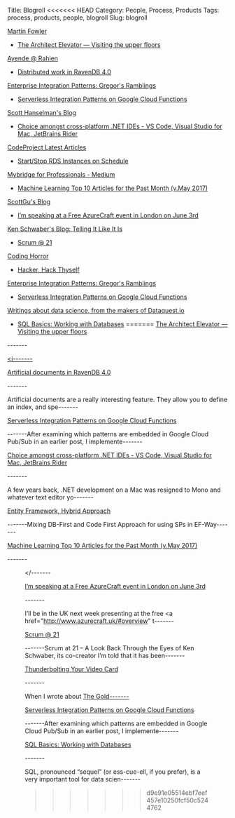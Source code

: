 Title: Blogroll
<<<<<<< HEAD
Category: People, Process, Products
Tags: process, products, people, blogroll
Slug: blogroll

[Martin Fowler](https://martinfowler.com)
* [The Architect Elevator — Visiting the upper floors](https://martinfowler.com/articles/architect-elevator.html)

[Ayende @ Rahien](https://ayende.com/blog/)
* [Distributed work in RavenDB 4.0](http://feedproxy.google.com/~r/AyendeRahien/~3/tM1RO4NS8m8/distributed-work-in-ravendb-4-0)

[Enterprise Integration Patterns: Gregor's Ramblings](http://www.enterpriseintegrationpatterns.com)
* [Serverless Integration Patterns on Google Cloud Functions](http://www.enterpriseintegrationpatterns.com/ramblings/google_cloud_functions.html)

[Scott Hanselman's Blog](https://www.hanselman.com/blog/)
* [Choice amongst cross-platform .NET IDEs - VS Code, Visual Studio for Mac, JetBrains Rider](http://feeds.hanselman.com/~/341423038/0/scotthanselman~Choice-amongst-crossplatform-NET-IDEs-VS-Code-Visual-Studio-for-Mac-JetBrains-Rider.aspx)

[CodeProject Latest Articles](https://www.codeproject.com)
* [Start/Stop RDS Instances on Schedule](https://www.codeproject.com/Tips/1190194/Start-Stop-RDS-Instances-on-Schedule)

[Mybridge for Professionals - Medium](https://medium.mybridge.co?source=rss----ab27849fe0f4---4)
* [Machine Learning Top 10 Articles for the Past Month (v.May 2017)](https://medium.mybridge.co/machine-learning-top-10-articles-for-the-past-month-v-may-2017-f66b865b3e99?source=rss----ab27849fe0f4---4)

[ScottGu's Blog](http://weblogs.asp.net:80/scottgu/)
* [I’m speaking at a Free AzureCraft event in London on June 3rd](http://weblogs.asp.net:80/scottgu/i-m-speaking-at-a-free-azurecraft-event-in-london-on-june-3rd)

[Ken Schwaber's Blog: Telling It Like It Is](https://kenschwaber.wordpress.com)
* [Scrum @ 21](https://kenschwaber.wordpress.com/2017/01/12/scrum-21/)

[Coding Horror](https://blog.codinghorror.com/)
* [Hacker, Hack Thyself](https://blog.codinghorror.com/hacker-hack-thyself/)

[Enterprise Integration Patterns: Gregor's Ramblings](http://www.enterpriseintegrationpatterns.com)
* [Serverless Integration Patterns on Google Cloud Functions](http://www.enterpriseintegrationpatterns.com/ramblings/google_cloud_functions.html)

[Writings about data science, from the makers of Dataquest.io](https://www.dataquest.io/blog/)
* [SQL Basics:  Working with Databases](https://www.dataquest.io/blog/sql-basics/)
=======
[The Architect Elevator — Visiting the upper floors](https://martinfowler.com/articles/architect-elevator.html)

-------<div class = 'img floating'><a href = 'https://martinfowler.com/articles/architect-elevator.html'><i-------

[Artificial documents in RavenDB 4.0](http://feedproxy.google.com/~r/AyendeRahien/~3/06qrF94ZeFY/artificial-documents-in-ravendb-4-0)

-------<p>Artificial documents are a really interesting feature. They allow you to define an index, and spe-------

[Serverless Integration Patterns on Google Cloud Functions](http://www.enterpriseintegrationpatterns.com/ramblings/google_cloud_functions.html)

-------After examining which patterns are embedded in Google Cloud Pub/Sub in an earlier post, I implemente-------

[Choice amongst cross-platform .NET IDEs - VS Code, Visual Studio for Mac, JetBrains Rider](http://feeds.hanselman.com/~/341423038/0/scotthanselman~Choice-amongst-crossplatform-NET-IDEs-VS-Code-Visual-Studio-for-Mac-JetBrains-Rider.aspx)

-------<div><p>A few years back, .NET development on a Mac was resigned to Mono and whatever text editor yo-------

[Entity Framework, Hybrid Approach](https://www.codeproject.com/Tips/1190057/Entity-Framework-Hybrid-Approach)

-------Mixing DB-First and Code First Approach for using SPs in EF-Way-------

[Machine Learning Top 10 Articles for the Past Month (v.May 2017)](https://medium.mybridge.co/machine-learning-top-10-articles-for-the-past-month-v-may-2017-f66b865b3e99?source=rss----ab27849fe0f4---4)

-------<figure><img alt="" src="https://cdn-images-1.medium.com/max/1024/1*4mkkcELrNmsqIlTrzoywOw.png" /></-------

[I’m speaking at a Free AzureCraft event in London on June 3rd](http://weblogs.asp.net:80/scottgu/i-m-speaking-at-a-free-azurecraft-event-in-london-on-june-3rd)

-------<p>I’ll be in the UK next week presenting at the free <a href="http://www.azurecraft.uk/#overview" t-------

[Scrum @ 21](https://kenschwaber.wordpress.com/2017/01/12/scrum-21/)

-------Scrum at 21 – A Look Back Through the Eyes of Ken Schwaber, its co-creator I’m told that it has been-------

[Thunderbolting Your Video Card](https://blog.codinghorror.com/thunderbolting-your-video-card/)

-------<p>When I wrote about <a href="https://blog.codinghorror.com/the-golden-age-of-x86-gaming/">The Gold-------

[Serverless Integration Patterns on Google Cloud Functions](http://www.enterpriseintegrationpatterns.com/ramblings/google_cloud_functions.html)

-------After examining which patterns are embedded in Google Cloud Pub/Sub in an earlier post, I implemente-------

[SQL Basics:  Working with Databases](https://www.dataquest.io/blog/sql-basics/)

-------<p>SQL, pronounced “sequel” (or ess-cue-ell, if you prefer), is a very important tool for data scien-------
>>>>>>> d9e91e05514ebf7eef457e10250fcf50c5244762

